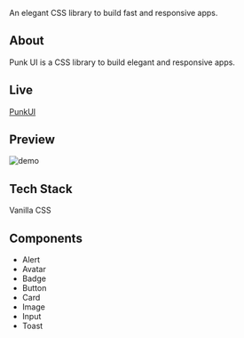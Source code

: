 An elegant CSS library to build fast and responsive apps. 

## About 
Punk UI is a CSS library to build elegant and responsive apps.

## Live
[PunkUI](https://minku-singh.github.io/punkui/)

## Preview
![demo](./demo/punkui.gif)

## Tech Stack
Vanilla CSS

## Components
- Alert
- Avatar
- Badge
- Button
- Card
- Image
- Input
- Toast
